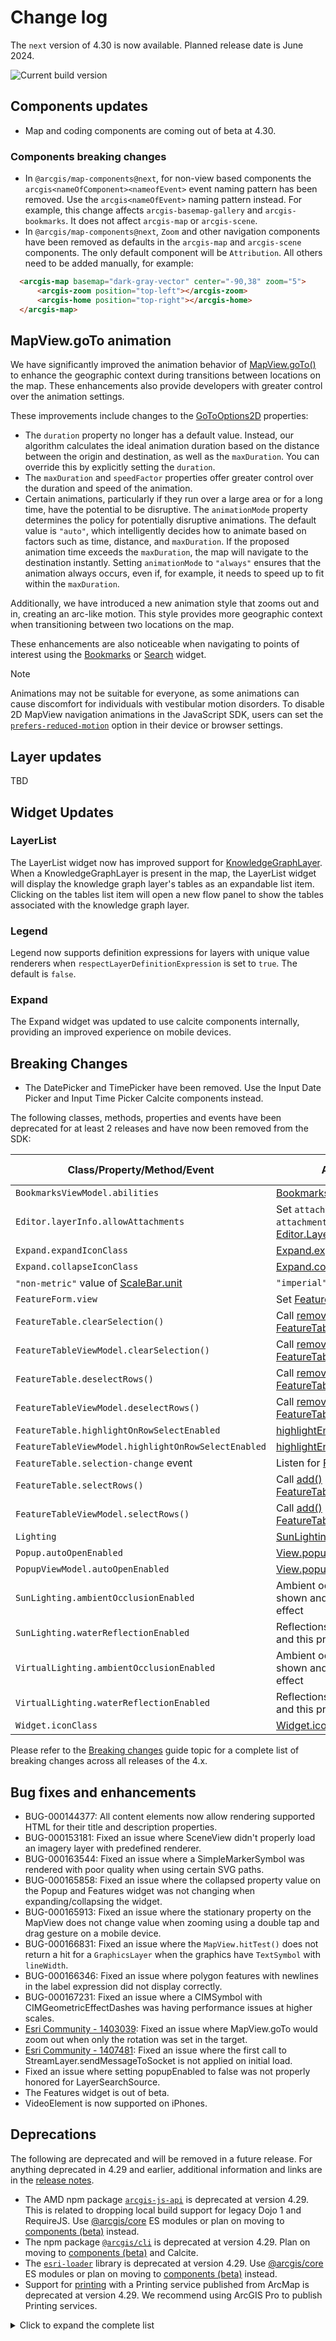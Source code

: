 # Change log

The `next` version of 4.30 is now available. Planned release date is June 2024.

![Current build version](https://img.shields.io/npm/v/@arcgis/core/next?label=Current%20build)

## Components updates

- Map and coding components are coming out of beta at 4.30.

### Components breaking changes

- In `@arcgis/map-components@next`, for non-view based components the `arcgis<nameOfComponent><nameofEvent>` event naming pattern has been removed. Use the `arcgis<nameOfEvent>` naming pattern instead. For example, this change affects `arcgis-basemap-gallery` and `arcgis-bookmarks`. It does not affect `arcgis-map` or `arcgis-scene`. 
- In `@arcgis/map-components@next`, `Zoom` and other navigation components have been removed as defaults in the `arcgis-map` and `arcgis-scene` components. The only default component will be `Attribution`. All others need to be added manually, for example:

```html
  <arcgis-map basemap="dark-gray-vector" center="-90,38" zoom="5">
      <arcgis-zoom position="top-left"></arcgis-zoom>
      <arcgis-home position="top-right"></arcgis-home>
  </arcgis-map>
```

## MapView.goTo animation

We have significantly improved the animation behavior of [MapView.goTo()](https://developers.arcgis.com/javascript/latest/api-reference/esri-views-MapView.html#goTo) to enhance the geographic context during transitions between locations on the map. These enhancements also provide developers with greater control over the animation settings.

These improvements include changes to the [GoToOptions2D](https://developers.arcgis.com/javascript/latest/api-reference/esri-views-MapView.html#GoToOptions2D) properties:
- The `duration` property no longer has a default value. Instead, our algorithm calculates the ideal animation duration based on the distance between the origin and destination, as well as the `maxDuration`. You can override this by explicitly setting the `duration`.
- The `maxDuration` and `speedFactor` properties offer greater control over the duration and speed of the animation.
- Certain animations, particularly if they run over a large area or for a long time, have the potential to be disruptive. The `animationMode` property determines the policy for potentially disruptive animations. The default value is `"auto"`, which intelligently decides how to animate based on factors such as time, distance, and `maxDuration`. If the proposed animation time exceeds the `maxDuration`, the map will navigate to the destination instantly. Setting `animationMode` to `"always"` ensures that the animation always occurs, even if, for example, it needs to speed up to fit within the `maxDuration`.

Additionally, we have introduced a new animation style that zooms out and in, creating an arc-like motion. This style provides more geographic context when transitioning between two locations on the map.

These enhancements are also noticeable when navigating to points of interest using the [Bookmarks](https://developers.arcgis.com/javascript/latest/api-reference/esri-widgets-Bookmarks.html) or [Search](https://developers.arcgis.com/javascript/latest/api-reference/esri-widgets-Search.html) widget.

> [!NOTE]
> Animations may not be suitable for everyone, as some animations can cause discomfort for individuals with vestibular motion disorders. To disable 2D MapView navigation animations in the JavaScript SDK, users can set the [`prefers-reduced-motion`](https://developer.mozilla.org/en-US/docs/Web/CSS/@media/prefers-reduced-motion) option in their device or browser settings.



## Layer updates

TBD

## Widget Updates

### LayerList

The LayerList widget now has improved support for [KnowledgeGraphLayer](https://developers.arcgis.com/javascript/latest/api-reference/esri-layers-KnowledgeGraphLayer.html). When a KnowledgeGraphLayer is present in the map, the LayerList widget will display the knowledge graph layer's tables as an expandable list item. Clicking on the tables list item will open a new flow panel to show the tables associated with the knowledge graph layer.

### Legend

Legend now supports definition expressions for layers with unique value renderers when `respectLayerDefinitionExpression` is set to `true`. The default is `false`.

### Expand

The Expand widget was updated to use calcite components internally, providing an improved experience on mobile devices.

## Breaking Changes

- The DatePicker and TimePicker have been removed. Use the Input Date Picker and Input Time Picker Calcite components instead.

The following classes, methods, properties and events have been deprecated for at least 2 releases and have now been removed from the SDK:

| Class/Property/Method/Event | Alternate option | Version deprecated |
|-----------------------------|------------------|--------------------|
| `BookmarksViewModel.abilities`         | [BookmarksViewModel.capabilities](https://developers.arcgis.com/javascript/latest/api-reference/esri-widgets-Bookmarks-BookmarksViewModel.html#capabilities) | 4.27 |
| `Editor.layerInfo.allowAttachments` | Set `attachmentsOnUpdateEnabled` or `attachmentsOnCreateEnabled` on [Editor.LayerInfo](https://developers.arcgis.com/javascript/latest/api-reference/esri-widgets-Editor.html#LayerInfo) | 4.26 |
| `Expand.expandIconClass`               | [Expand.expandIcon](https://developers.arcgis.com/javascript/latest/api-reference/esri-widgets-Expand.html#expandIcon)    | 4.27 | 
| `Expand.collapseIconClass`               | [Expand.collapseIcon](https://developers.arcgis.com/javascript/latest/api-reference/esri-widgets-Expand.html#collapseIcon) | 4.27 |
| `"non-metric"` value of [ScaleBar.unit](https://developers.arcgis.com/javascript/latest/api-reference/esri-widgets-ScaleBar.html#unit) |`"imperial"`               | 4.27 |
| `FeatureForm.view` | Set [FeatureForm.map](https://developers.arcgis.com/javascript/latest/api-reference/esri-widgets-FeatureForm.html#map) instead | 4.27 |
| `FeatureTable.clearSelection()`  |  Call [removeAll()](https://developers.arcgis.com/javascript/latest/api-reference/esri-core-Collection.html#removeAll) on [FeatureTable.highlightIds](https://developers.arcgis.com/javascript/latest/api-reference/esri-widgets-FeatureTable.html#highlightIds)  | 4.25  |
| `FeatureTableViewModel.clearSelection()`  |  Call [removeAll()](https://developers.arcgis.com/javascript/latest/api-reference/esri-core-Collection.html#removeAll) on [FeatureTableViewModel.highlightIds](https://developers.arcgis.com/javascript/latest/api-reference/esri-widgets-FeatureTable-FeatureTableViewModel.html#highlightIds)   | 4.25  |
| `FeatureTable.deselectRows()`  |  Call [remove()](https://developers.arcgis.com/javascript/latest/api-reference/esri-core-Collection.html#remove) or [removeMany()](https://developers.arcgis.com/javascript/latest/api-reference/esri-core-Collection.html#removeMany) on [FeatureTable.highlightIds](https://developers.arcgis.com/javascript/latest/api-reference/esri-widgets-FeatureTable.html#highlightIds)  |  4.25  |
| `FeatureTableViewModel.deselectRows()`  |  Call [remove()](https://developers.arcgis.com/javascript/latest/api-reference/esri-core-Collection.html#remove) or [removeMany()](https://developers.arcgis.com/javascript/latest/api-reference/esri-core-Collection.html#removeMany) on [FeatureTableViewModel.highlightIds](https://developers.arcgis.com/javascript/latest/api-reference/esri-widgets-FeatureTable-FeatureTableViewModel.html#highlightIds)  |  4.25  |
| `FeatureTable.highlightOnRowSelectEnabled`  |  [highlightEnabled](api-reference/esri-widgets-FeatureTable.html#highlightEnabled)  |  4.25  |
| `FeatureTableViewModel.highlightOnRowSelectEnabled`  |  [highlightEnabled](api-reference/esri-widgets-FeatureTable-FeatureTableViewModel.html#highlightEnabled) |  4.25  |
| `FeatureTable.selection-change` event | Listen for [FeatureTable.highlightIds](api-reference/esri-widgets-FeatureTable.html#highlightIds) | 4.25 |
| `FeatureTable.selectRows()` | Call [add()](https://developers.arcgis.com/javascript/latest/api-reference/esri-core-Collection.html#add) or [addMany()](https://developers.arcgis.com/javascript/latest/api-reference/esri-core-Collection.html#addMany) on [FeatureTable.highlightIds](https://developers.arcgis.com/javascript/latest/api-reference/esri-widgets-FeatureTable.html#highlightIds) | 4.25 |
| `FeatureTableViewModel.selectRows()` | Call [add()](https://developers.arcgis.com/javascript/latest/api-reference/esri-core-Collection.html#add) or [addMany()](https://developers.arcgis.com/javascript/latest/api-reference/esri-core-Collection.html#addMany) on [FeatureTableViewModel.highlightIds](https://developers.arcgis.com/javascript/latest/api-reference/esri-widgets-FeatureTable/FeatureTableViewModel.html#highlightIds) | 4.25 |
| `Lighting`                             | [SunLighting](https://developers.arcgis.com/javascript/latest/api-reference/esri-webscene-SunLighting.html)             | 4.24 |
| `Popup.autoOpenEnabled`                | [View.popupEnabled](https://developers.arcgis.com/javascript/latest/api-reference/esri-views-View.html#popupEnabled)    | 4.27 |
| `PopupViewModel.autoOpenEnabled`       | [View.popupEnabled](https://developers.arcgis.com/javascript/latest/api-reference/esri-views-View.html#popupEnabled)    | 4.27 |
| `SunLighting.ambientOcclusionEnabled`  | Ambient occlusion is automatically shown and this property has no effect   | 4.27 | 
| `SunLighting.waterReflectionEnabled`   | Reflections are automatically shown and this property has no effect        | 4.27 | 
| `VirtualLighting.ambientOcclusionEnabled`  | Ambient occlusion is automatically shown and this property has no effect  | 4.27 | 
| `VirtualLighting.waterReflectionEnabled`   | Reflections are automatically shown and this property has no effect       | 4.27 |
| `Widget.iconClass`                     | [Widget.icon](https://developers.arcgis.com/javascript/latest/api-reference/esri-widgets-Widget.html#icon)                | 4.27 | 

Please refer to the [Breaking changes](https://developers.arcgis.com/javascript/latest/breaking-changes/) guide topic for a complete list of breaking changes across all releases of the 4.x.

## Bug fixes and enhancements

- BUG-000144377: All content elements now allow rendering supported HTML for their title and description properties.
- BUG-000153181: Fixed an issue where SceneView didn't properly load an imagery layer with predefined renderer.
- BUG-000163544: Fixed an issue where a SimpleMarkerSymbol was rendered with poor quality when using certain SVG paths.
- BUG-000165858: Fixed an issue where the collapsed property value on the Popup and Features widget was not changing when expanding/collapsing the widget.
- BUG-000165913: Fixed an issue where the stationary property on the MapView does not change value when zooming using a double tap and drag gesture on a mobile device.
- BUG-000166831: Fixed an issue where the `MapView.hitTest()` does not return a hit for a `GraphicsLayer` when the graphics have `TextSymbol` with `lineWidth`.
- BUG-000166346: Fixed an issue where polygon features with newlines in the label expression did not display correctly.
- BUG-000167231: Fixed an issue where a CIMSymbol with CIMGeometricEffectDashes was having performance issues at higher scales.
- [Esri Community - 1403039](https://community.esri.com/t5/arcgis-javascript-maps-sdk-questions/4-29-breaking-change-mapview-goto-w-rotation/m-p/1403039): Fixed an issue where MapView.goTo would zoom out when only the rotation was set in the target.
- [Esri Community - 1407481](https://community.esri.com/t5/arcgis-javascript-maps-sdk-questions/first-calls-to-sendmessagetoclient-not-used/m-p/1407481): Fixed an issue where the first call to StreamLayer.sendMessageToSocket is not applied on initial load.
- Fixed an issue where setting popupEnabled to false was not properly honored for LayerSearchSource.
- The Features widget is out of beta.
- VideoElement is now supported on iPhones.

## Deprecations

The following are deprecated and will be removed in a future release. For anything deprecated in 4.29 and earlier, additional information and links are in the [release notes](https://developers.arcgis.com/javascript/latest/release-notes/#deprecated-classes-properties-methods-events).

- The AMD npm package [`arcgis-js-api`](https://www.npmjs.com/package/arcgis-js-api) is deprecated at version 4.29. This is related to dropping local build support for legacy Dojo 1 and RequireJS. Use [@arcgis/core](https://developers.arcgis.com/javascript/latest/es-modules/) ES modules or plan on moving to [components (beta)](https://developers.arcgis.com/javascript/latest/components/) instead.
- The npm package [`@arcgis/cli`](https://www.npmjs.com/package/@arcgis/cli) is deprecated at version 4.29. Plan on moving to [components (beta)](https://developers.arcgis.com/javascript/latest/components/) and Calcite.
- The [`esri-loader`](https://github.com/Esri/esri-loader/blob/master/README.md) library is deprecated at version 4.29. Use [@arcgis/core](https://developers.arcgis.com/javascript/latest/es-modules/) ES modules or plan on moving to [components (beta)](https://developers.arcgis.com/javascript/latest/components/) instead.
- Support for [printing](https://developers.arcgis.com/javascript/latest/api-reference/esri-rest-print.html) with a Printing service published from ArcMap is deprecated at version 4.29. We recommend using ArcGIS Pro to publish Printing services.

<details>
  <summary>Click to expand the complete list</summary>

- Accessor.get deprecated since version 4.28. Use optional chaining
- AreaMeasurement2DViewModel.geodesicDistanceThreshold deprecated since version 4.29.
- BasemapLayerList.editingEnabled deprecated since 4.29. Use selectionMode, visibleElements.editTitleButton, and dragEnabled instead.
- BasemapLayerList.multipleSelectionEnabled deprecated since 4.29. Use selectionMode instead.
- Bookmarks.editingEnabled deprecated since 4.29. Use visibleElements.editBookmarkButton, visibleElements.addBookmarkButton, and dragEnabled instead.
- DistanceMeasurement2DViewModel.geodesicDistanceThreshold deprecated since version 4.29.
- Editor.allowedWorkflows deprecated since version 4.29. Use Editor.visibleElements instead.
- EditorViewModel.allowedWorkflows deprecated since version 4.29. Use Editor.visibleElements instead.
- EditorViewModel.editableItems deprecated
- ElevationProfile.geodesicDistanceThreshold deprecated since version 4.29.
- ElevationProfileViewModel.geodesicDistanceThreshold deprecated since version 4.29.
- ExternalRenderer.ExternalRenderer deprecated since 4.29. Use new RenderNode instead.
- externalRenderers.add deprecated since 4.29. Use new RenderNode instead.
- externalRenderers.fromRenderCoordinates deprecated since 4.29. Use webgl.fromRenderCoordinates instead.
- externalRenderers.getRenderCamera deprecated since 4.29. Use new RenderNode.camera instead.
- externalRenderers.remove deprecated since 4.29. Use new RenderNode instead.
- externalRenderers.renderCoordinateTransformAt deprecated since 4.29. Use webgl.renderCoordinateTransformAt instead.
- externalRenderers.requestRender deprecated since 4.29. Use new RenderNode.requestRender() instead.
- externalRenderers.toRenderCoordinates deprecated since 4.29. Use webgl.toRenderCoordinates instead.
- externalRenderers deprecated since 4.29. Use the new RenderNode instead.
- FeatureForm.view deprecated since 4.27. Use map instead.
- FeatureTable.clearSelection deprecated since version 4.25. Use highlightIds.removeAll() instead.
- FeatureTable.deselectRows deprecated since 4.25. Use highlightIds.remove() instead.
- FeatureTable.highlightOnRowSelectEnabled deprecated since version 4.25. Use highlightEnabled instead.
- FeatureTable.selection-change deprecated since version 4.25. Listen for changes on highlightIds instead.
- FeatureTable.selectRows deprecated since 4.25. Use highlightIds.add() instead.
- FeatureTableViewModel.clearSelection deprecated since version 4.25. Use highlightIds.removeAll() instead.
- FeatureTableViewModel.highlightOnRowSelectEnabled deprecated since version 4.25. Use highlightEnabled instead.
- FeatureTableViewModel.selectRows deprecated since 4.25. Use highlightIds.add() instead.
- GroupInput.state deprecated since version 4.28. Instead use open.
- HandleOwner deprecated since version 4.28. Use addHandles() and removeHandles() from Accessor instead.
- ImageHistogramParameters.renderingRule deprecated since version 4.27. Use rasterFunction instead.
- ImageIdentifyParameters.renderingRule deprecated since version 4.27. Use rasterFunctions instead.
- ImageIdentifyParameters.renderingRules deprecated since version 4.27. Use rasterFunctions instead.
- ImageryLayer.renderingRule deprecated since 4.27. Use rasterFunction instead.
- ImageryTileLayer.rasterInfo deprecated since 4.29. Use serviceRasterInfo instead.
- LayerList.multipleSelectionEnabled deprecated since 4.29. Use selectionMode instead.
- LayerList.selectionEnabled deprecated since 4.29. Use selectionMode and dragEnabled instead.
- Lighting.clone deprecated since version 4.24
- Lighting deprecated since version 4.24. Use SunLighting instead.
- Locate.rotationEnabled deprecated since 4.29. Use Track widget instead
- Mesh.createFromFiles deprecated Use convertMesh instead.
- MosaicRule.itemRenderingRule deprecated since version 4.27. Use itemRasterFunction instead.
- Popup.collapseEnabled deprecated since 4.29. Use PopupVisibleElements.collapseButton instead.
- Popup.spinnerEnabled deprecated since 4.29. Use PopupVisibleElements.spinner instead.
- RenderContext.RenderContext deprecated since 4.29. Use new RenderNode instead.
- RenderContextCallback.RenderContextCallback deprecated since 4.29. Use new RenderNode.render instead.
- Subclassing and extending esri/widgets/Widget when building custom widgets is deprecated at 4.27. Use the JavaScript framework of your choice to create an HTMLElement and use View.ui to add it to the MapView or SceneView.
- SunLighting.ambientOcclusionEnabled deprecated since version 4.27. Ambient occlusion is automatically shown and this property has no effect.
- SunLighting.waterReflectionEnabled deprecated since version 4.27. Reflections are automatically shown and this property has no effect.
- TableList.multipleSelectionEnabled deprecated since 4.29. Use selectionMode instead.
- TableList.selectionEnabled deprecated since 4.29. Use selectionMode and dragEnabled instead.
- TimeSlider.getPropertiesFromWebMap deprecated since 4.29. Use getTimeSliderSettingsFromWebMap instead.
- The addBookmark property within Bookmarks.visibleElements is deprecated at 4.29. Use visibleElements.addBookmarkButton instead.
- The allowAttachments property within Editor.layerInfos is deprecated at 4.25. Use either attachmentsOnCreateEnabled or attachmentsOnUpdateEnabled instead.
- The "connectivity" possible value for QueryAssociationsParameters.types is deprecated at 4.29. Please use "junction-junction-connectivity" instead.
- TimeSliderViewModel.getPropertiesFromWebMap deprecated since 4.29. Use getTimeSliderSettingsFromWebMap instead.
- ValidateNetworkTopologyResult.dirtyAreaCount deprecated since version 4.28. Dirty area count was implemented in the original version of utility network, but as of schema version 4 of the utility network, this is no longer supported.
- VirtualLighting.ambientOcclusionEnabled deprecated since version 4.27. Ambient occlusion is automatically shown and this property has no effect.
- VirtualLighting.waterReflectionEnabled deprecated since version 4.27. Reflections are automatically shown and this property has no effect.
- VoxelVariable deprecated since 4.25. Use VoxelVariable instead.
- VoxelVolumeStyle deprecated since 4.25. Use VoxelVolumeStyle instead.
- WCSLayer.rasterInfo deprecated since 4.29. Use serviceRasterInfo instead.
- Widget.own deprecated since 4.28 Use addHandles() instead.

</details>

